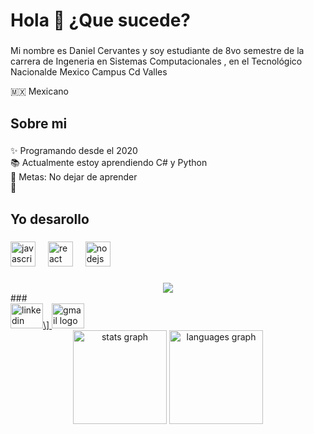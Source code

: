 <h1 align="left">Hola 👋 ¿Que sucede?</h1>

###

<p align="left">Mi nombre es Daniel Cervantes y soy estudiante de 8vo semestre de la carrera de Ingeneria en Sistemas Computacionales , en el Tecnológico Nacionalde Mexico Campus Cd Valles</p>
<p align="left">🇲🇽 Mexicano</p>

###

<h2 align="left">Sobre mi</h2>

###

<p align="left">✨ Programando  desde el 2020 <br>📚 Actualmente estoy aprendiendo C# y Python<br>🎯 Metas: No dejar de aprender <br>🎲 </p>

###

<h2 align="left">Yo desarollo</h2>

###

<div align="left">
  <img src="https://cdn.jsdelivr.net/gh/devicons/devicon/icons/javascript/javascript-original.svg" height="40" alt="javascript logo"  />
  <img width="12" />
  <img src="https://cdn.jsdelivr.net/gh/devicons/devicon/icons/react/react-original.svg" height="40" alt="react logo"  />
  <img width="12" />
  <img src="https://cdn.jsdelivr.net/gh/devicons/devicon/icons/nodejs/nodejs-original.svg" height="40" alt="nodejs logo"  />
  <img width="12" />
</div>

###
<div align="center">
  <img src="https://profile-counter.glitch.me/20690146daniel/count.svg?"  />
</div>
###
<div align="left">
  <a href="https://www.linkedin.com/in/daniel-cervantes-3783602b3/" target="_blank">
    <img src="https://raw.githubusercontent.com/maurodesouza/profile-readme-generator/master/src/assets/icons/social/linkedin/default.svg" width="52" height="40" alt="linkedin logo"  />\]

  </a>
  <a href="20690146@tecvalles.mx">
    <img src="https://raw.githubusercontent.com/maurodesouza/profile-readme-generator/master/src/assets/icons/social/gmail/default.svg" width="52" height="40" alt="gmail logo" />
  </a>
  
</div>
<div align="center">
  <img src="https://github-readme-stats.vercel.app/api?username=20690146daniel&hide_title=false&hide_rank=false&show_icons=true&include_all_commits=true&count_private=true&disable_animations=false&theme=dracula&locale=en&hide_border=false&order=1" height="150" alt="stats graph"  />
  <img src="https://github-readme-stats.vercel.app/api/top-langs?username=20690146daniel&locale=en&hide_title=false&layout=compact&card_width=320&langs_count=5&theme=dracula&hide_border=false&order=2" height="150" alt="languages graph"  />
</div>

###
